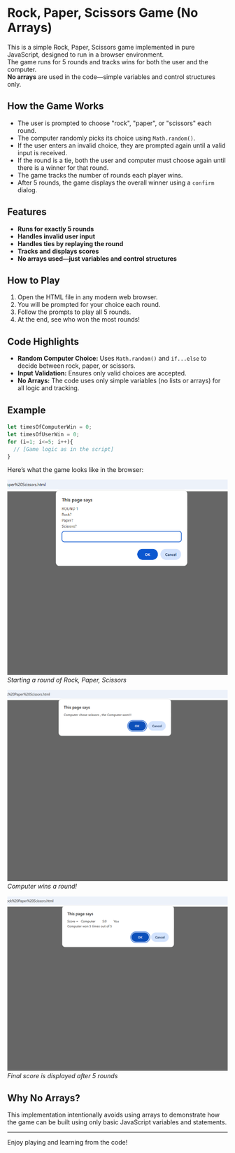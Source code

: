 # Rock, Paper, Scissors Game (No Arrays)

This is a simple Rock, Paper, Scissors game implemented in pure JavaScript, designed to run in a browser environment.  
The game runs for 5 rounds and tracks wins for both the user and the computer.  
**No arrays** are used in the code—simple variables and control structures only.

## How the Game Works

- The user is prompted to choose "rock", "paper", or "scissors" each round.
- The computer randomly picks its choice using `Math.random()`.
- If the user enters an invalid choice, they are prompted again until a valid input is received.
- If the round is a tie, both the user and computer must choose again until there is a winner for that round.
- The game tracks the number of rounds each player wins.
- After 5 rounds, the game displays the overall winner using a `confirm` dialog.

## Features

- **Runs for exactly 5 rounds**
- **Handles invalid user input**
- **Handles ties by replaying the round**
- **Tracks and displays scores**
- **No arrays used—just variables and control structures**

## How to Play

1. Open the HTML file in any modern web browser.
2. You will be prompted for your choice each round.
3. Follow the prompts to play all 5 rounds.
4. At the end, see who won the most rounds!

## Code Highlights

- **Random Computer Choice:** Uses `Math.random()` and `if...else` to decide between rock, paper, or scissors.
- **Input Validation:** Ensures only valid choices are accepted.
- **No Arrays:** The code uses only simple variables (no lists or arrays) for all logic and tracking.

## Example

```javascript
let timesOfComputerWin = 0;
let timesOfUserWin = 0;
for (i=1; i<=5; i++){
  // [Game logic as in the script]
}
```
Here’s what the game looks like in the browser:

![Round Start](Screenshot1.png)
*Starting a round of Rock, Paper, Scissors*

![Computer Wins](Screenshot2.png)
*Computer wins a round!*

![Final Score](Screenshot3.png)
*Final score is displayed after 5 rounds*

## Why No Arrays?

This implementation intentionally avoids using arrays to demonstrate how the game can be built using only basic JavaScript variables and statements.

---

Enjoy playing and learning from the code!
